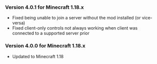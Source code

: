 ### Version 4.0.1 for Minecraft 1.18.x

- Fixed being unable to join a server without the mod installed (or vice-versa)
- Fixed client-only controls not always working when client was connected to a supported server prior

### Version 4.0.0 for Minecraft 1.18.x

- Updated to Minecraft 1.18